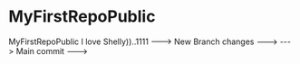 # MyFirstRepoPublic
MyFirstRepoPublic
I love Shelly))..1111
---> New Branch changes ---> ---> Main commit --->
